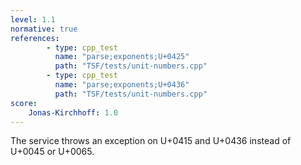```yaml
---
level: 1.1
normative: true
references:
        - type: cpp_test
          name: "parse;exponents;U+0425"
          path: "TSF/tests/unit-numbers.cpp"
        - type: cpp_test
          name: "parse;exponents;U+0436"
          path: "TSF/tests/unit-numbers.cpp"
score:
    Jonas-Kirchhoff: 1.0
---
```


The service throws an exception on U+0415 and U+0436 instead of U+0045 or U+0065.